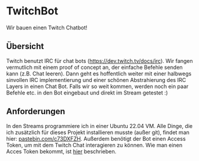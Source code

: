 # TwitchBot
Wir bauen einen Twitch Chatbot!

## Übersicht
Twitch benutzt IRC für chat bots (https://dev.twitch.tv/docs/irc).
Wir fangen vermutlich mit einem proof of concept an, der einfache Befehle senden kann (z.B. Chat leeren).
Dann geht es hoffentlich weiter mit einer halbwegs sinvollen IRC implementierung und einer schönen Abstrahierung des IRC Layers in einen Chat Bot.
Falls wir so weit kommen, werden noch ein paar Befehle etc. in den Bot eingebaut und direkt im Stream getestet :)

## Anforderungen
In den Streams programmiere ich in einer Ubuntu 22.04 VM.
Alle Dinge, die ich zusätzlich für dieses Projekt installieren musste (außer git), findet man hier: [pastebin.com/c73DXFZH](https://pastebin.com/c73DXFZH).
Außerdem benötigt der Bot einen Access Token, um mit dem Twitch Chat interagieren zu können. Wie man einen Acces Token bekommt, ist [hier](access_token) beschrieben.

